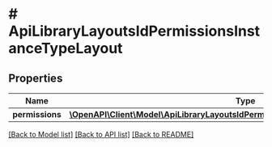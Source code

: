 # # ApiLibraryLayoutsIdPermissionsInstanceTypeLayout

## Properties

Name | Type | Description | Notes
------------ | ------------- | ------------- | -------------
**permissions** | [**\OpenAPI\Client\Model\ApiLibraryLayoutsIdPermissionsInstanceTypeLayoutPermissions**](ApiLibraryLayoutsIdPermissionsInstanceTypeLayoutPermissions.md) |  | [optional]

[[Back to Model list]](../../README.md#models) [[Back to API list]](../../README.md#endpoints) [[Back to README]](../../README.md)
